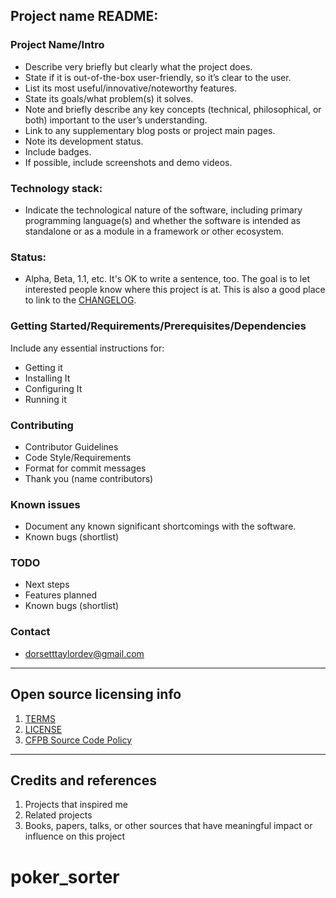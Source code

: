 ## Project name README:

### Project Name/Intro

- Describe very briefly but clearly what the project does.
- State if it is out-of-the-box user-friendly, so it’s clear to the user.
- List its most useful/innovative/noteworthy features.
- State its goals/what problem(s) it solves.
- Note and briefly describe any key concepts (technical, philosophical, or both) important to the user’s understanding.
- Link to any supplementary blog posts or project main pages.
- Note its development status.
- Include badges.
- If possible, include screenshots and demo videos.

### Technology stack: 
- Indicate the technological nature of the software, including primary programming language(s) and whether the software is intended as standalone or as a module in a framework or other ecosystem.
  
### Status:  
- Alpha, Beta, 1.1, etc. It's OK to write a sentence, too. The goal is to let interested people know where this project is at. This is also a good place to link to the [CHANGELOG](CHANGELOG.md).

### Getting Started/Requirements/Prerequisites/Dependencies
Include any essential instructions for:
- Getting it
- Installing It
- Configuring It
- Running it

### Contributing
- Contributor Guidelines
- Code Style/Requirements
- Format for commit messages
- Thank you (name contributors)

### Known issues
- Document any known significant shortcomings with the software.
- Known bugs (shortlist)

### TODO
- Next steps
- Features planned
- Known bugs (shortlist)

### Contact
- dorsetttaylordev@gmail.com

---

## Open source licensing info
1. [TERMS](TERMS.md)
2. [LICENSE](LICENSE)
3. [CFPB Source Code Policy](https://github.com/cfpb/source-code-policy/)

----

## Credits and references

1. Projects that inspired me
2. Related projects
3. Books, papers, talks, or other sources that have meaningful impact or influence on this project
# poker_sorter

